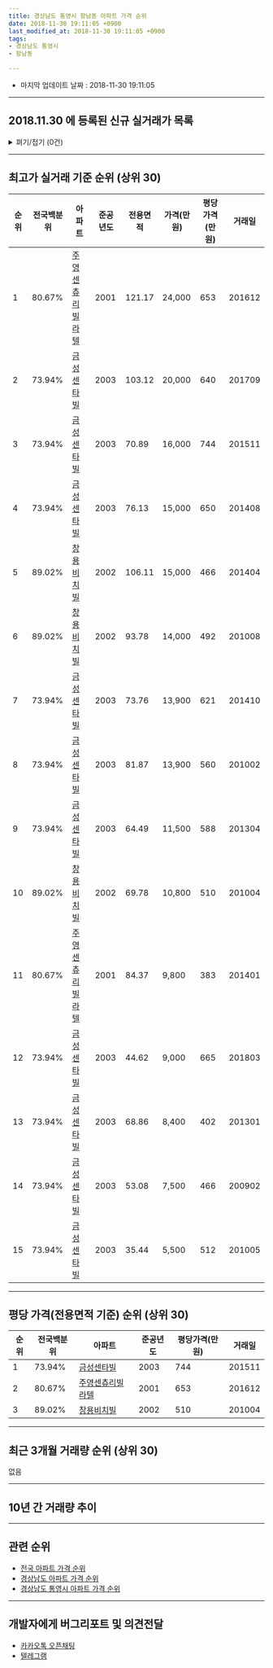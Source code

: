 ```yaml
---
title: 경상남도 통영시 항남동 아파트 가격 순위
date: 2018-11-30 19:11:05 +0900
last_modified_at: 2018-11-30 19:11:05 +0900
tags:
- 경상남도 통영시
- 항남동

---
```


* 마지막 업데이트 날짜 : 2018-11-30 19:11:05

---

## 2018.11.30 에 등록된 신규 실거래가 목록

<details>
<summary>펴기/접기 (0건)</summary>
<div markdown="1">

|아파트|전국백분위|준공년도|전용면적|가격(만원)|평당가격(만원)|거래일|
|---|---|---|---|---|---|---|
|없음|||||||


</div>
</details>

---

## 최고가 실거래 기준 순위 (상위 30)


|순위|전국백분위|아파트|준공년도|전용면적|가격(만원)|평당가격(만원)|거래일|
|---|---|---|---|---|---|---|---|
|1|80.67%|[주영센츄리빌라텔](https://search.naver.com/search.naver?query=%EA%B2%BD%EC%83%81%EB%82%A8%EB%8F%84+%ED%86%B5%EC%98%81%EC%8B%9C+%ED%95%AD%EB%82%A8%EB%8F%99+%EC%A3%BC%EC%98%81%EC%84%BC%EC%B8%84%EB%A6%AC%EB%B9%8C%EB%9D%BC%ED%85%94)|2001|121.17|24,000|653|201612|
|2|73.94%|[금성센타빌](https://search.naver.com/search.naver?query=%EA%B2%BD%EC%83%81%EB%82%A8%EB%8F%84+%ED%86%B5%EC%98%81%EC%8B%9C+%ED%95%AD%EB%82%A8%EB%8F%99+%EA%B8%88%EC%84%B1%EC%84%BC%ED%83%80%EB%B9%8C)|2003|103.12|20,000|640|201709|
|3|73.94%|[금성센타빌](https://search.naver.com/search.naver?query=%EA%B2%BD%EC%83%81%EB%82%A8%EB%8F%84+%ED%86%B5%EC%98%81%EC%8B%9C+%ED%95%AD%EB%82%A8%EB%8F%99+%EA%B8%88%EC%84%B1%EC%84%BC%ED%83%80%EB%B9%8C)|2003|70.89|16,000|744|201511|
|4|73.94%|[금성센타빌](https://search.naver.com/search.naver?query=%EA%B2%BD%EC%83%81%EB%82%A8%EB%8F%84+%ED%86%B5%EC%98%81%EC%8B%9C+%ED%95%AD%EB%82%A8%EB%8F%99+%EA%B8%88%EC%84%B1%EC%84%BC%ED%83%80%EB%B9%8C)|2003|76.13|15,000|650|201408|
|5|89.02%|[창용비치빌](https://search.naver.com/search.naver?query=%EA%B2%BD%EC%83%81%EB%82%A8%EB%8F%84+%ED%86%B5%EC%98%81%EC%8B%9C+%ED%95%AD%EB%82%A8%EB%8F%99+%EC%B0%BD%EC%9A%A9%EB%B9%84%EC%B9%98%EB%B9%8C)|2002|106.11|15,000|466|201404|
|6|89.02%|[창용비치빌](https://search.naver.com/search.naver?query=%EA%B2%BD%EC%83%81%EB%82%A8%EB%8F%84+%ED%86%B5%EC%98%81%EC%8B%9C+%ED%95%AD%EB%82%A8%EB%8F%99+%EC%B0%BD%EC%9A%A9%EB%B9%84%EC%B9%98%EB%B9%8C)|2002|93.78|14,000|492|201008|
|7|73.94%|[금성센타빌](https://search.naver.com/search.naver?query=%EA%B2%BD%EC%83%81%EB%82%A8%EB%8F%84+%ED%86%B5%EC%98%81%EC%8B%9C+%ED%95%AD%EB%82%A8%EB%8F%99+%EA%B8%88%EC%84%B1%EC%84%BC%ED%83%80%EB%B9%8C)|2003|73.76|13,900|621|201410|
|8|73.94%|[금성센타빌](https://search.naver.com/search.naver?query=%EA%B2%BD%EC%83%81%EB%82%A8%EB%8F%84+%ED%86%B5%EC%98%81%EC%8B%9C+%ED%95%AD%EB%82%A8%EB%8F%99+%EA%B8%88%EC%84%B1%EC%84%BC%ED%83%80%EB%B9%8C)|2003|81.87|13,900|560|201002|
|9|73.94%|[금성센타빌](https://search.naver.com/search.naver?query=%EA%B2%BD%EC%83%81%EB%82%A8%EB%8F%84+%ED%86%B5%EC%98%81%EC%8B%9C+%ED%95%AD%EB%82%A8%EB%8F%99+%EA%B8%88%EC%84%B1%EC%84%BC%ED%83%80%EB%B9%8C)|2003|64.49|11,500|588|201304|
|10|89.02%|[창용비치빌](https://search.naver.com/search.naver?query=%EA%B2%BD%EC%83%81%EB%82%A8%EB%8F%84+%ED%86%B5%EC%98%81%EC%8B%9C+%ED%95%AD%EB%82%A8%EB%8F%99+%EC%B0%BD%EC%9A%A9%EB%B9%84%EC%B9%98%EB%B9%8C)|2002|69.78|10,800|510|201004|
|11|80.67%|[주영센츄리빌라텔](https://search.naver.com/search.naver?query=%EA%B2%BD%EC%83%81%EB%82%A8%EB%8F%84+%ED%86%B5%EC%98%81%EC%8B%9C+%ED%95%AD%EB%82%A8%EB%8F%99+%EC%A3%BC%EC%98%81%EC%84%BC%EC%B8%84%EB%A6%AC%EB%B9%8C%EB%9D%BC%ED%85%94)|2001|84.37|9,800|383|201401|
|12|73.94%|[금성센타빌](https://search.naver.com/search.naver?query=%EA%B2%BD%EC%83%81%EB%82%A8%EB%8F%84+%ED%86%B5%EC%98%81%EC%8B%9C+%ED%95%AD%EB%82%A8%EB%8F%99+%EA%B8%88%EC%84%B1%EC%84%BC%ED%83%80%EB%B9%8C)|2003|44.62|9,000|665|201803|
|13|73.94%|[금성센타빌](https://search.naver.com/search.naver?query=%EA%B2%BD%EC%83%81%EB%82%A8%EB%8F%84+%ED%86%B5%EC%98%81%EC%8B%9C+%ED%95%AD%EB%82%A8%EB%8F%99+%EA%B8%88%EC%84%B1%EC%84%BC%ED%83%80%EB%B9%8C)|2003|68.86|8,400|402|201301|
|14|73.94%|[금성센타빌](https://search.naver.com/search.naver?query=%EA%B2%BD%EC%83%81%EB%82%A8%EB%8F%84+%ED%86%B5%EC%98%81%EC%8B%9C+%ED%95%AD%EB%82%A8%EB%8F%99+%EA%B8%88%EC%84%B1%EC%84%BC%ED%83%80%EB%B9%8C)|2003|53.08|7,500|466|200902|
|15|73.94%|[금성센타빌](https://search.naver.com/search.naver?query=%EA%B2%BD%EC%83%81%EB%82%A8%EB%8F%84+%ED%86%B5%EC%98%81%EC%8B%9C+%ED%95%AD%EB%82%A8%EB%8F%99+%EA%B8%88%EC%84%B1%EC%84%BC%ED%83%80%EB%B9%8C)|2003|35.44|5,500|512|201005|


---

## 평당 가격(전용면적 기준) 순위 (상위 30)


|순위|전국백분위|아파트|준공년도|평당가격(만원)|거래일|
|---|---|---|---|---|---|
|1|73.94%|[금성센타빌](https://search.naver.com/search.naver?query=%EA%B2%BD%EC%83%81%EB%82%A8%EB%8F%84+%ED%86%B5%EC%98%81%EC%8B%9C+%ED%95%AD%EB%82%A8%EB%8F%99+%EA%B8%88%EC%84%B1%EC%84%BC%ED%83%80%EB%B9%8C)|2003|744|201511|
|2|80.67%|[주영센츄리빌라텔](https://search.naver.com/search.naver?query=%EA%B2%BD%EC%83%81%EB%82%A8%EB%8F%84+%ED%86%B5%EC%98%81%EC%8B%9C+%ED%95%AD%EB%82%A8%EB%8F%99+%EC%A3%BC%EC%98%81%EC%84%BC%EC%B8%84%EB%A6%AC%EB%B9%8C%EB%9D%BC%ED%85%94)|2001|653|201612|
|3|89.02%|[창용비치빌](https://search.naver.com/search.naver?query=%EA%B2%BD%EC%83%81%EB%82%A8%EB%8F%84+%ED%86%B5%EC%98%81%EC%8B%9C+%ED%95%AD%EB%82%A8%EB%8F%99+%EC%B0%BD%EC%9A%A9%EB%B9%84%EC%B9%98%EB%B9%8C)|2002|510|201004|


---

## 최근 3개월 거래량 순위 (상위 30)

없음

---

## 10년 간 거래량 추이


<div style="width:100%;">
    <canvas id="deal_progress" height="250"></canvas>
</div>

<script>
new Chart(document.getElementById("deal_progress"), {
    type: 'line',
    data: {
        labels: ['200811','200812','200901','200902','200903','200904','200905','200906','200907','200908','200909','200910','200911','200912','201001','201002','201003','201004','201005','201006','201007','201008','201009','201010','201011','201012','201101','201102','201103','201104','201105','201106','201107','201108','201109','201110','201111','201112','201201','201202','201203','201204','201205','201206','201207','201208','201209','201210','201211','201212','201301','201302','201303','201304','201305','201306','201307','201308','201309','201310','201311','201312','201401','201402','201403','201404','201405','201406','201407','201408','201409','201410','201411','201412','201501','201502','201503','201504','201505','201506','201507','201508','201509','201510','201511','201512','201601','201602','201603','201604','201605','201606','201607','201608','201609','201610','201611','201612','201701','201702','201703','201704','201705','201706','201707','201708','201709','201710','201711','201712','201801','201802','201803','201804','201805','201806','201807','201808','201809','201810','201811'],
        datasets: [{
            label: '실거래 수',
            pointRadius: 1,
            data: [0, 0, 0, 2, 0, 0, 0, 0, 1, 0, 0, 1, 0, 0, 0, 1, 1, 2, 2, 0, 0, 1, 0, 0, 0, 0, 0, 2, 0, 2, 1, 1, 1, 0, 0, 0, 0, 0, 0, 0, 1, 0, 0, 0, 1, 0, 0, 0, 0, 0, 1, 1, 1, 1, 2, 1, 0, 0, 0, 0, 0, 0, 1, 0, 0, 2, 0, 0, 0, 3, 0, 1, 0, 0, 0, 0, 0, 0, 0, 0, 1, 0, 0, 0, 1, 0, 0, 0, 0, 0, 1, 0, 0, 0, 0, 0, 0, 1, 0, 1, 0, 0, 0, 0, 0, 0, 1, 0, 0, 0, 0, 0, 1, 0, 0, 0, 0, 0, 0, 0, 0],
            borderColor: "rgba(255, 201, 14, 1)",
            backgroundColor: "rgba(255, 201, 14, 0.5)",
            fill: true,
        }]
    },
    options: {
        responsive: true,
        title: {
            display: true,
            text: '10년간 거래량 추이'
        },
        tooltips: {
            mode: 'index',
            intersect: false,
        },
        hover: {
            mode: 'nearest',
            intersect: true
        },
        scales: {
            xAxes: [{
                display: true,
                scaleLabel: {
                    display: true,
                    labelString: '년/월'
                }
            }],
            yAxes: [{
                display: true,
                ticks: {
                    suggestedMin: 0,
                },
                scaleLabel: {
                    display: true,
                    labelString: '실거래 수'
                }
            }]
        }
    }
});

</script>


---

## 관련 순위

- [전국 아파트 가격 순위](https://inasie.github.io/apt-ranking/전국)
- [경상남도 아파트 가격 순위](https://inasie.github.io/apt-ranking/경상남도)
- [경상남도 통영시 아파트 가격 순위](https://inasie.github.io/apt-ranking/경상남도-통영시)


---

## 개발자에게 버그리포트 및 의견전달

- [카카오톡 오픈채팅](https://open.kakao.com/o/gLJUAP4)
- [텔레그램](https://t.me/inasie)

